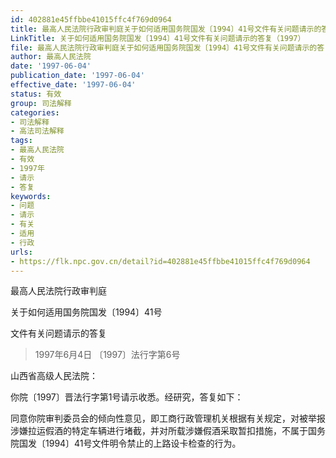 ```yaml
---
id: 402881e45ffbbe41015ffc4f769d0964
title: 最高人民法院行政审判庭关于如何适用国务院国发〔1994〕41号文件有关问题请示的答复
LinkTitle: 关于如何适用国务院国发〔1994〕41号文件有关问题请示的答复（1997）
file: 最高人民法院行政审判庭关于如何适用国务院国发〔1994〕41号文件有关问题请示的答复_19970604_402881e45ffbbe41015ffc4f769d0964.docx
author: 最高人民法院
date: '1997-06-04'
publication_date: '1997-06-04'
effective_date: '1997-06-04'
status: 有效
group: 司法解释
categories:
- 司法解释
- 高法司法解释
tags:
- 最高人民法院
- 有效
- 1997年
- 请示
- 答复
keywords:
- 问题
- 请示
- 有关
- 适用
- 行政
urls:
- https://flk.npc.gov.cn/detail?id=402881e45ffbbe41015ffc4f769d0964
---
```


最高人民法院行政审判庭

关于如何适用国务院国发〔1994〕41号

文件有关问题请示的答复

> 1997年6月4日 〔1997〕法行字第6号

山西省高级人民法院：

你院〔1997〕晋法行字第1号请示收悉。经研究，答复如下：

同意你院审判委员会的倾向性意见，即工商行政管理机关根据有关规定，对被举报涉嫌拉运假酒的特定车辆进行堵截，并对所载涉嫌假酒采取暂扣措施，不属于国务院国发〔1994〕41号文件明令禁止的上路设卡检查的行为。
